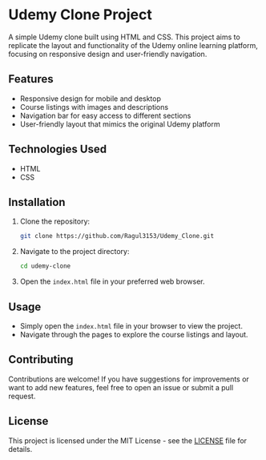 # Udemy Clone Project

A simple Udemy clone built using HTML and CSS. This project aims to replicate the layout and functionality of the Udemy online learning platform, focusing on responsive design and user-friendly navigation.

## Features

- Responsive design for mobile and desktop
- Course listings with images and descriptions
- Navigation bar for easy access to different sections
- User-friendly layout that mimics the original Udemy platform

## Technologies Used

- HTML
- CSS

## Installation

1. Clone the repository:
   ```bash
   git clone https://github.com/Ragul3153/Udemy_Clone.git
   ```
2. Navigate to the project directory:
   ```bash
   cd udemy-clone
   ```
3. Open the `index.html` file in your preferred web browser.

## Usage

- Simply open the `index.html` file in your browser to view the project.
- Navigate through the pages to explore the course listings and layout.

## Contributing

Contributions are welcome! If you have suggestions for improvements or want to add new features, feel free to open an issue or submit a pull request.

## License

This project is licensed under the MIT License - see the [LICENSE](LICENSE) file for details.
```
